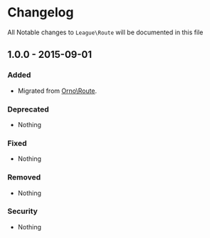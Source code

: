 # Changelog

All Notable changes to `League\Route` will be documented in this file

## 1.0.0 - 2015-09-01

### Added
- Migrated from [Orno\Route](https://github.com/orno/route).

### Deprecated
- Nothing

### Fixed
- Nothing

### Removed
- Nothing

### Security
- Nothing
